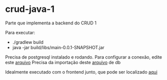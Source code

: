 # crud-java-1
Parte que implementa a backend do CRUD 1

Para executar:
- ./gradlew build
- java -jar build/libs/main-0.0.1-SNAPSHOT.jar

Precisa de postgresql instalado e rodando.
Para configurar a conexão, edite este [arquivo](src/main/resources/application.properties)
Precisa da importação deste [arquivo](src/main/resources/auth.db) de db 

Idealmente executado com o frontend junto, que pode ser localizado [aqui](https://github.com/BIT-EJ/crud-next-1)
